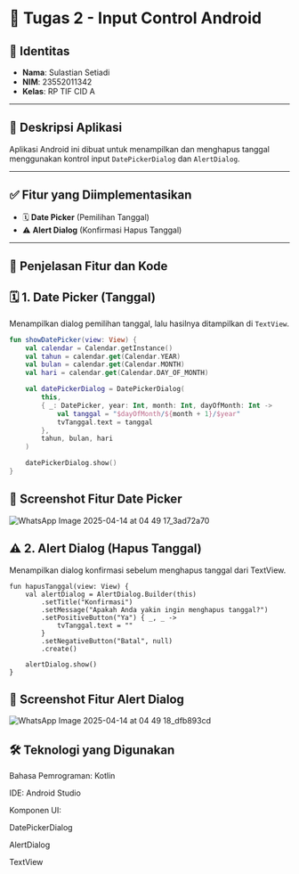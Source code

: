 # 📱 Tugas 2 - Input Control Android

## 👤 Identitas 
- **Nama**: Sulastian Setiadi  
- **NIM**: 23552011342  
- **Kelas**: RP TIF CID A  

---

## 📌 Deskripsi Aplikasi
Aplikasi Android ini dibuat untuk menampilkan dan menghapus tanggal menggunakan kontrol input `DatePickerDialog` dan `AlertDialog`.

---

## ✅ Fitur yang Diimplementasikan
- 🗓️ **Date Picker** (Pemilihan Tanggal)
- ⚠️ **Alert Dialog** (Konfirmasi Hapus Tanggal)

---

## 🧩 Penjelasan Fitur dan Kode

## 🗓️ 1. Date Picker (Tanggal)
Menampilkan dialog pemilihan tanggal, lalu hasilnya ditampilkan di `TextView`.

```kotlin
fun showDatePicker(view: View) {
    val calendar = Calendar.getInstance()
    val tahun = calendar.get(Calendar.YEAR)
    val bulan = calendar.get(Calendar.MONTH)
    val hari = calendar.get(Calendar.DAY_OF_MONTH)

    val datePickerDialog = DatePickerDialog(
        this,
        { _: DatePicker, year: Int, month: Int, dayOfMonth: Int ->
            val tanggal = "$dayOfMonth/${month + 1}/$year"
            tvTanggal.text = tanggal
        },
        tahun, bulan, hari
    )

    datePickerDialog.show()
}
```
## 📸 Screenshot Fitur Date Picker
![WhatsApp Image 2025-04-14 at 04 49 17_3ad72a70](https://github.com/user-attachments/assets/98aaef35-15bc-493f-93b4-11ccd310173a)


## ⚠️ 2. Alert Dialog (Hapus Tanggal)
Menampilkan dialog konfirmasi sebelum menghapus tanggal dari TextView.
```
fun hapusTanggal(view: View) {
    val alertDialog = AlertDialog.Builder(this)
        .setTitle("Konfirmasi")
        .setMessage("Apakah Anda yakin ingin menghapus tanggal?")
        .setPositiveButton("Ya") { _, _ ->
            tvTanggal.text = ""
        }
        .setNegativeButton("Batal", null)
        .create()

    alertDialog.show()
}
```
## 📸 Screenshot Fitur Alert Dialog
![WhatsApp Image 2025-04-14 at 04 49 18_dfb893cd](https://github.com/user-attachments/assets/0806e158-2ea9-4b19-b01e-9455030e4b1a)


## 🛠️ Teknologi yang Digunakan
Bahasa Pemrograman: Kotlin

IDE: Android Studio

Komponen UI:

DatePickerDialog

AlertDialog

TextView

